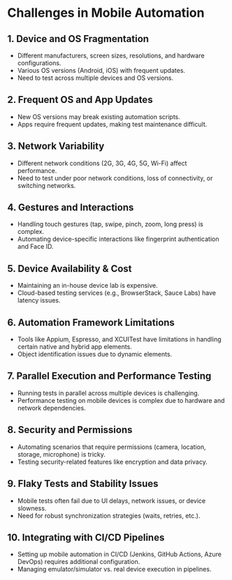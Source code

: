 # Challenges in Mobile Automation

## 1. Device and OS Fragmentation
- Different manufacturers, screen sizes, resolutions, and hardware configurations.
- Various OS versions (Android, iOS) with frequent updates.
- Need to test across multiple devices and OS versions.

## 2. Frequent OS and App Updates
- New OS versions may break existing automation scripts.
- Apps require frequent updates, making test maintenance difficult.

## 3. Network Variability
- Different network conditions (2G, 3G, 4G, 5G, Wi-Fi) affect performance.
- Need to test under poor network conditions, loss of connectivity, or switching networks.

## 4. Gestures and Interactions
- Handling touch gestures (tap, swipe, pinch, zoom, long press) is complex.
- Automating device-specific interactions like fingerprint authentication and Face ID.

## 5. Device Availability & Cost
- Maintaining an in-house device lab is expensive.
- Cloud-based testing services (e.g., BrowserStack, Sauce Labs) have latency issues.

## 6. Automation Framework Limitations
- Tools like Appium, Espresso, and XCUITest have limitations in handling certain native and hybrid app elements.
- Object identification issues due to dynamic elements.

## 7. Parallel Execution and Performance Testing
- Running tests in parallel across multiple devices is challenging.
- Performance testing on mobile devices is complex due to hardware and network dependencies.

## 8. Security and Permissions
- Automating scenarios that require permissions (camera, location, storage, microphone) is tricky.
- Testing security-related features like encryption and data privacy.

## 9. Flaky Tests and Stability Issues
- Mobile tests often fail due to UI delays, network issues, or device slowness.
- Need for robust synchronization strategies (waits, retries, etc.).

## 10. Integrating with CI/CD Pipelines
- Setting up mobile automation in CI/CD (Jenkins, GitHub Actions, Azure DevOps) requires additional configuration.
- Managing emulator/simulator vs. real device execution in pipelines.

